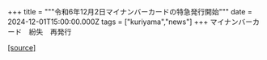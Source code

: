 +++
title = """令和6年12月2日マイナンバーカードの特急発行開始"""
date = 2024-12-01T15:00:00.000Z
tags = ["kuriyama","news"]
+++
マイナンバーカード　紛失　再発行

[[source]](https://www.town.kuriyama.hokkaido.jp/soshiki/36/29624.html)

